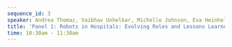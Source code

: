 ```yaml
---
sequence_id: 3
speaker: Andrea Thomaz, Vaibhav Unhelkar, Michelle Johnson, Eva Heinhold
title: 'Panel 1: Robots in Hospitals: Evolving Roles and Lessons Learned'
time: 10:30am - 11:30am
---
```

